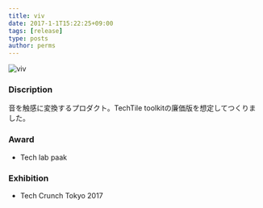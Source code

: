 ```yaml
---
title: viv
date: 2017-1-1T15:22:25+09:00
tags: [release]
type: posts
author: perms
---
```


![viv](/img/works/viv_2.png "viv")

### Discription
音を触感に変換するプロダクト。TechTile toolkitの廉価版を想定してつくりました。

### Award
- Tech lab paak 

### Exhibition
- Tech Crunch Tokyo 2017
